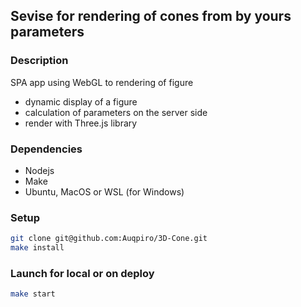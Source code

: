 ## Sevise for rendering of cones from by yours parameters

### Description
SPA app using WebGL to rendering of figure
- dynamic display of a figure
- calculation of parameters on the server side
- render with Three.js library

### Dependencies
- Nodejs
- Make
- Ubuntu, MacOS or WSL (for Windows)

### Setup
```bash
git clone git@github.com:Auqpiro/3D-Cone.git
make install
```

### Launch for local or on deploy
```bash
make start
```